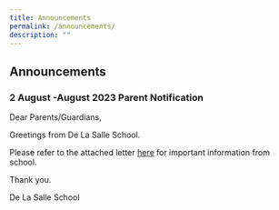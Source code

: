 ```yaml
---
title: Announcements
permalink: /announcements/
description: ""
---
```

## Announcements


### 2 August -August 2023 Parent Notification


Dear Parents/Guardians,
  
Greetings from De La Salle School. 

Please refer to the attached letter [here](/files/1%20august%2023%20pn.pdf) for important information from school. 

Thank you.
  

De La Salle School